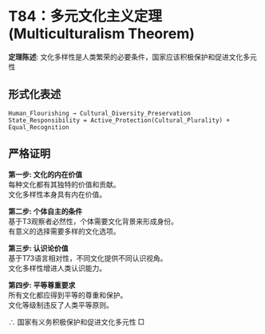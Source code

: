 # T84：多元文化主义定理 (Multiculturalism Theorem)  

**定理陈述**: 文化多样性是人类繁荣的必要条件，国家应该积极保护和促进文化多元性  

## 形式化表述  
```  
Human_Flourishing → Cultural_Diversity_Preservation  
State_Responsibility = Active_Protection(Cultural_Plurality) + Equal_Recognition  
```  

## 严格证明  

**第一步: 文化的内在价值**  
每种文化都有其独特的价值和贡献。  
文化多样性本身具有内在价值。  

**第二步: 个体自主的条件**  
基于T3观察者必然性，个体需要文化背景来形成身份。  
有意义的选择需要多样的文化选项。  

**第三步: 认识论价值**  
基于T73语言相对性，不同文化提供不同认识视角。  
文化多样性增进人类认识能力。  

**第四步: 平等尊重要求**  
所有文化都应得到平等的尊重和保护。  
文化等级制违反了人类平等原则。  

∴ 国家有义务积极保护和促进文化多元性 □  